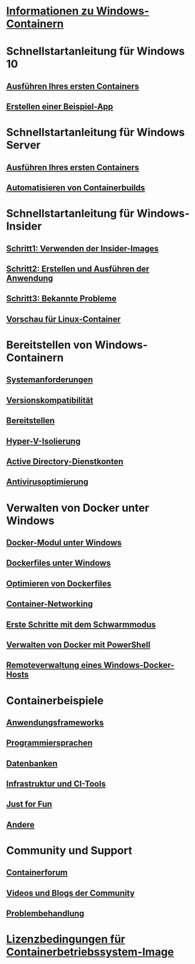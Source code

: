 # [Informationen zu Windows-Containern](about/index.md)

# Schnellstartanleitung für Windows 10
## [Ausführen Ihres ersten Containers](quick-start/quick-start-windows-10.md)
## [Erstellen einer Beispiel-App](quick-start/building-sample-app.md)

# Schnellstartanleitung für Windows Server
## [Ausführen Ihres ersten Containers](quick-start/quick-start-windows-server.md)
## [Automatisieren von Containerbuilds](quick-start/quick-start-images.md)

# Schnellstartanleitung für Windows-Insider
## [Schritt1: Verwenden der Insider-Images](quick-start/Using-Insider-Container-Images.md)
## [Schritt2: Erstellen und Ausführen der Anwendung](quick-start/Nano-RS3-.NET-Core-and-PS.md)
## [Schritt3: Bekannte Probleme](quick-start/Insider-Known-Issues.md)
## [Vorschau für Linux-Container](deploy-containers/linux-containers.md)

# Bereitstellen von Windows-Containern
## [Systemanforderungen](deploy-containers/system-requirements.md)
## [Versionskompatibilität](deploy-containers/version-compatibility.md)
## [Bereitstellen](deploy-containers/deploy-containers-on-server.md)
## [Hyper-V-Isolierung](manage-containers/hyperv-container.md)
## [Active Directory-Dienstkonten](manage-containers/manage-serviceaccounts.md)
## [Antivirusoptimierung](https://msdn.microsoft.com/en-us/windows/hardware/drivers/ifs/anti-virus-optimization-for-windows-containers)

# Verwalten von Docker unter Windows
## [Docker-Modul unter Windows](docker/configure_docker_daemon.md)
## [Dockerfiles unter Windows](manage-docker/manage-windows-dockerfile.md)
## [Optimieren von Dockerfiles](manage-docker/optimize-windows-dockerfile.md)
## [Container-Networking](manage-containers/container-networking.md)
## [Erste Schritte mit dem Schwarmmodus](manage-containers/swarm-mode.md)
## [Verwalten von Docker mit PowerShell](https://github.com/Microsoft/Docker-PowerShell)
## [Remoteverwaltung eines Windows-Docker-Hosts](management/manage_remotehost.md)

# Containerbeispiele
## [Anwendungsframeworks](samples.md#Application-Frameworks)
## [Programmiersprachen](samples.md#Programing-Languages)
## [Datenbanken](samples.md#Databases)
## [Infrastruktur und CI-Tools](samples.md#Infrastructure-and-CI-Tools)
## [Just for Fun](samples.md#Just-for-Fun)
## [Andere](samples.md#Other)


# Community und Support
## [Containerforum](https://social.msdn.microsoft.com/Forums/en-US/home?forum=windowscontainers)
## [Videos und Blogs der Community](communitylinks.md)
## [Problembehandlung](troubleshooting.md)


# [Lizenzbedingungen für Containerbetriebssystem-Image](Images_EULA.md)
